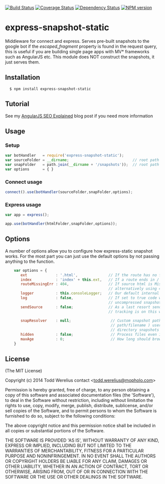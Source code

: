 [![Build Status](https://secure.travis-ci.org/Todd-Werelius/express-snapshot-static.png)](http://travis-ci.org/Todd-Werelius/express-snapshot-static)
[![Coverage Status](https://coveralls.io/repos/Todd-Werelius/express-snapshot-static/badge.png)](https://coveralls.io/r/Todd-Werelius/express-snapshot-static)
[![Dependency Status](https://gemnasium.com/Todd-Werelius/express-snapshot-static.svg)](https://gemnasium.com/Todd-Werelius/express-snapshot-static)
[![NPM version](https://badge.fury.io/gh/todd-werelius%2Fexpress-snapshot-static.png)](http://badge.fury.io/js/express-snapshot-static)

# express-snapshot-static

Middleware for connect and express.  Serves pre-built snapshots to the google bot if the
_escaped_fragment_ property is found in the request query, this is useful if you are building single page apps with MV*
frameworks such as AngularJS etc.  This module does NOT construct the snapshots, it just serves them. 

## Installation

	  $ npm install express-snapshot-static

## Tutorial
See my [AngularJS SEO Explained](http://mofodv.com/anfularjs-seo) blog post if you need more information


## Usage

### Setup
```javascript
var botHandler   = require('express-snapshot-static');     
var sourceFolder = __dirname;                             // root path you normally serve html from
var snapFolder   = path.join(__dirname + '/snapshots'));  // root path where your snapshots are stored
var options      = { }
```

### Connect usage
```javascript
connect().use(botHandler(sourceFolder,snapFolder,options);
```

### Express usage
```javascript
var app = express();

app.use(botHandler(htmlFolder,snapFolder,options));

```

## Options

A number of options allow you to configure how express-static snapshot works.  For the most part you can just use the default options by not passing anything to the function.

```javascript
    var options = {
       ext             : '.html',              // If the route has no file extension append this
       index           : 'index' + this.ext,   // If a route ends in / canonical says appent a filename ( index.html )
       routeMissingErr : 404,                  // If source html is Missing we don't have a route, 
                                               // alternatively using 410 will tell bot not to try again
       logger          : this.consoleLogger;   // Our default internal console logger to report request issues                                         		       // can be replaced with users own custom logger function
       log             : false,                // If set to true code will store issues like missing source roots
                                               // uncompressed snapshots etc. only use to debug! 
       sendSource      : false;                // As a last resort send the source html vs. the snapshot, if issue 
                                               // tracking is on this will be reported 
       
       snapResolver    : null;                  // Custom snapshot path/file resolver ( default duplicates source
                                                // path/filename ) user may supply own resolver to create flat 
                                                // directory snapshots etc.
       hidden          : false;                 // Process files even if they are hidden ( connect send option )
       maxAge          : 0;                     // How long should browser cache live even if file didn't change	
    }	
```

## License 

(The MIT License)

Copyright (c) 2014 Todd Werelius contact &lt;todd.werelius@mopholo.com&gt;

Permission is hereby granted, free of charge, to any person obtaining
a copy of this software and associated documentation files (the
'Software'), to deal in the Software without restriction, including
without limitation the rights to use, copy, modify, merge, publish,
distribute, sublicense, and/or sell copies of the Software, and to
permit persons to whom the Software is furnished to do so, subject to
the following conditions:

The above copyright notice and this permission notice shall be
included in all copies or substantial portions of the Software.

THE SOFTWARE IS PROVIDED 'AS IS', WITHOUT WARRANTY OF ANY KIND,
EXPRESS OR IMPLIED, INCLUDING BUT NOT LIMITED TO THE WARRANTIES OF
MERCHANTABILITY, FITNESS FOR A PARTICULAR PURPOSE AND NONINFRINGEMENT.
IN NO EVENT SHALL THE AUTHORS OR COPYRIGHT HOLDERS BE LIABLE FOR ANY
CLAIM, DAMAGES OR OTHER LIABILITY, WHETHER IN AN ACTION OF CONTRACT,
TORT OR OTHERWISE, ARISING FROM, OUT OF OR IN CONNECTION WITH THE
SOFTWARE OR THE USE OR OTHER DEALINGS IN THE SOFTWARE.


